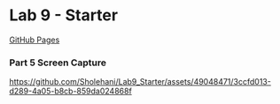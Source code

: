 # Lab 9 - Starter

[GitHub Pages](https://sholehani.github.io/Lab9_Starter/index.html)

### Part 5 Screen Capture




https://github.com/Sholehani/Lab9_Starter/assets/49048471/3ccfd013-d289-4a05-b8cb-859da024868f
